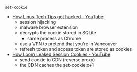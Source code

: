 `set-cookie`

- [How Linus Tech Tips got hacked - YouTube](https://youtu.be/ASfMqrE0ISg)
	- session hijacking
	- malware browser extension
	- decrypts the cookie stored in SQLite
		- same process as Chrome
	- use a VPN to pretend that you're in Vancouver
	- refresh token and access token are stored as cookies
- [How Loom Leaked Session Cookies - YouTube](https://www.youtube.com/watch?v=iPXLk5Fk1-U)
	- send cookie to CDN (reverse proxy)
	- the CDN caches the set-cookie:x+1